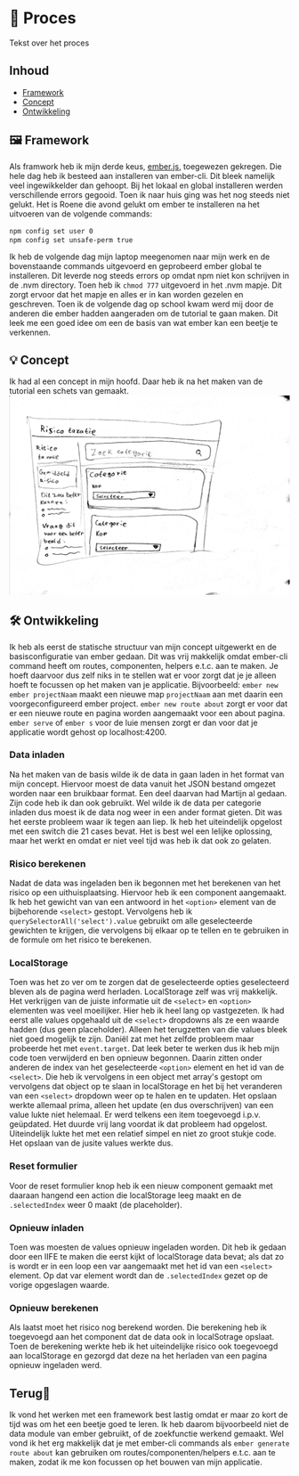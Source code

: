# 📓 Proces
Tekst over het proces

## Inhoud
* [Framework](#framework)
* [Concept](#concept)
* [Ontwikkeling](#ontwikkeling)

## 🖼️ Framework
Als framwork heb ik mijn derde keus, [ember.js](https://www.emberjs.com/), toegewezen gekregen. Die hele dag heb ik besteed aan installeren van ember-cli. Dit bleek namelijk veel ingewikkelder dan gehoopt. Bij het lokaal en global installeren werden verschillende errors gegooid. Toen ik naar huis ging was het nog steeds niet gelukt.
Het is Roene die avond gelukt om ember te installeren na het uitvoeren van de volgende commands:
```
npm config set user 0
npm config set unsafe-perm true
```
Ik heb de volgende dag mijn laptop meegenomen naar mijn werk en de bovenstaande commands uitgevoerd en geprobeerd ember global te installeren. Dit leverde nog steeds errors op omdat npm niet kon schrijven in de .nvm directory. Toen heb ik `chmod 777` uitgevoerd in het .nvm mapje. Dit zorgt ervoor dat het mapje en alles er in kan worden gezelen en geschreven.
Toen ik de volgende dag op school kwam werd mij door de anderen die ember hadden aangeraden om de tutorial te gaan maken. Dit leek me een goed idee om een de basis van wat ember kan een beetje te verkennen.

## 💡 Concept
Ik had al een concept in mijn hoofd. Daar heb ik na het maken van de tutorial een schets van gemaakt.
![Conceptschets](conceptschets.jpg)
<!-- Vul concept aan met meer info -->

## 🛠️ Ontwikkeling
Ik heb als eerst de statische structuur van mijn concept uitgewerkt en de basisconfiguratie van ember gedaan. Dit was vrij makkelijk omdat ember-cli command heeft om routes, componenten, helpers e.t.c. aan te maken. Je hoeft daarvoor dus zelf niks in te stellen wat er voor zorgt dat je je alleen hoeft te focussen op het maken van je applicatie.
Bijvoorbeeld: `ember new ember projectNaam` maakt een nieuwe map `projectNaam` aan met daarin een voorgeconfigureerd ember project. `ember new route about` zorgt er voor dat er een nieuwe route en pagina worden aangemaakt voor een about pagina. `ember serve` of `ember s` voor de luie mensen zorgt er dan voor dat je applicatie wordt gehost op localhost:4200.  

### Data inladen
Na het maken van de basis wilde ik de data in gaan laden in het format van mijn concept. Hiervoor moest de data vanuit het JSON bestand omgezet worden naar een bruikbaar format. Een deel daarvan had Martijn al gedaan. Zijn code heb ik dan ook gebruikt. Wel wilde ik de data per categorie inladen dus moest ik de data nog weer in een ander format gieten. Dit was het eerste probleem waar ik tegen aan liep.
Ik heb het uiteindelijk opgelost met een switch die 21 cases bevat. Het is best wel een lelijke oplossing, maar het werkt en omdat er niet veel tijd was heb ik dat ook zo gelaten.

### Risico berekenen
Nadat de data was ingeladen ben ik begonnen met het berekenen van het risico op een uithuisplaatsing. Hiervoor heb ik een component aangemaakt. Ik heb het gewicht van van een antwoord in het `<option>` element van de bijbehorende `<select>` gestopt. Vervolgens heb ik `querySelectorAll('select').value` gebruikt om alle geselecteerde gewichten te krijgen, die vervolgens bij elkaar op te tellen en te gebruiken in de formule om het risico te berekenen.

### LocalStorage
Toen was het zo ver om te zorgen dat de geselecteerde opties geselecteerd bleven als de pagina werd herladen. LocalStorage zelf was vrij makkelijk. Het verkrijgen van de juiste informatie uit de `<select>` en `<option>` elementen was veel moeilijker. Hier heb ik heel lang op vastgezeten. 
Ik had eerst alle values opgehaald uit de `<select>` dropdowns als ze een waarde hadden (dus geen placeholder). Alleen het terugzetten van die values bleek niet goed mogelijk te zijn.
Daniël zat met het zelfde probleem maar probeerde het met `event.target`. Dat leek beter te werken dus ik heb mijn code toen verwijderd en ben opnieuw begonnen. Daarin zitten onder anderen de index van het geselecteerde `<option>` element en het id van de `<select>`. Die heb ik vervolgens in een object met array's gestopt om vervolgens dat object op te slaan in localStorage en het bij het veranderen van een `<select>` dropdown weer op te halen en te updaten.
Het opslaan werkte allemaal prima, alleen het update (en dus overschrijven) van een value lukte niet helemaal. Er werd telkens een item toegevoegd i.p.v. geüpdated. Het duurde vrij lang voordat ik dat probleem had opgelost. Uiteindelijk lukte het met een relatief simpel en niet zo groot stukje code. Het opslaan van de jusite values werkte dus.

### Reset formulier
Voor de reset formulier knop heb ik een nieuw component gemaakt met daaraan hangend een action die localStorage leeg maakt en de `.selectedIndex` weer 0 maakt (de placeholder). 

### Opnieuw inladen
Toen was moesten de values opnieuw ingeladen worden. Dit heb ik gedaan door een IIFE te maken die eerst kijkt of localStorage data bevat; als dat zo is wordt er in een loop een var aangemaakt met het id van een `<select>` element. Op dat var element wordt dan de `.selectedIndex` gezet op de vorige opgeslagen waarde. 

### Opnieuw berekenen
Als laatst moet het risico nog berekend worden. Die berekening heb ik toegevoegd aan het component dat de data ook in localSotrage opslaat. Toen de berekening werkte heb ik het uiteindelijke risico ook toegevoegd aan localStorage en gezorgd dat deze na het herladen van een pagina opnieuw ingeladen werd.

## Terug🥫
Ik vond het werken met een framework best lastig omdat er maar zo kort de tijd was om het een beetje goed te leren. Ik heb daarom bijvoorbeeld niet de data module van ember gebruikt, of de zoekfunctie werkend gemaakt.
Wel vond ik het erg makkelijk dat je met ember-cli commands als `ember generate route about` kan gebruiken om routes/componenten/helpers e.t.c. aan te maken, zodat ik me kon focussen op het bouwen van mijn applicatie.
